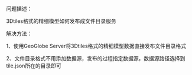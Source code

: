 问题描述：

3Dtiles格式的精细模型如何发布成文件目录服务

解决方法：

1、使用GeoGlobe Server将3Dtiles格式的精细模型数据直接发布文件目录格式

2、文件目录格式不用添加数据源，发布的过程指定数据源，数据源路径选择到tile.json所在的目录即可
